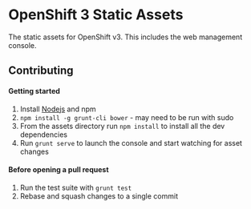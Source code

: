 OpenShift 3 Static Assets
=========================
The static assets for OpenShift v3.  This includes the web management console.

Contributing
------------

#### Getting started
1. Install [Nodejs](http://nodejs.org/) and npm
2. `npm install -g grunt-cli bower`  - may need to be run with sudo
3. From the assets directory run `npm install` to install all the dev dependencies
4. Run `grunt serve` to launch the console and start watching for asset changes

#### Before opening a pull request
1. Run the test suite with `grunt test`
2. Rebase and squash changes to a single commit